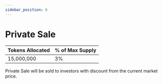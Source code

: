 ```yaml
---
sidebar_position: 6
---
```


# Private Sale

| Tokens Allocated | % of Max Supply |
| ---------------- | --------------- |
| 15,000,000       | 3%              |

Private Sale will be sold to investors with discount from the current market price.
